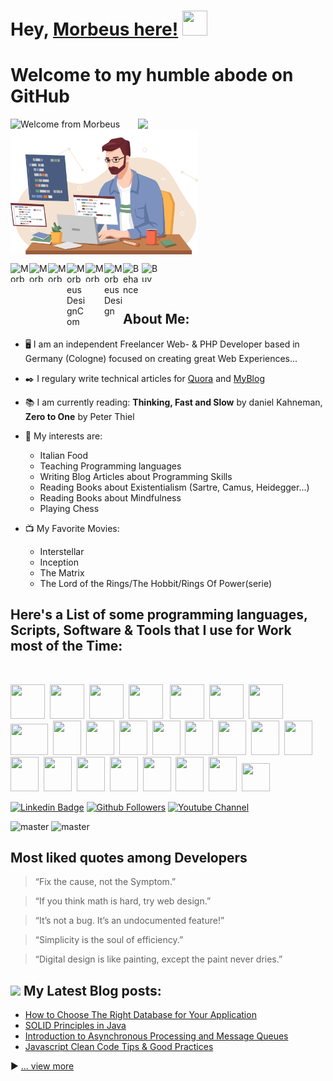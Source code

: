 # Hey, [Morbeus here!](https://www.morbeusdesign.com/)  <img src="https://media.giphy.com/media/hvRJCLFzcasrR4ia7z/giphy.gif" width="40px" height="40px">

<h1>Welcome to my humble abode on GitHub</h1>

<img src = 'https://github.com/MorbeusDesign/MorbeusDesign/blob/main/MyGif_Home.gif' alt = 'Welcome from Morbeus' />
<a href="https://www.buymeacoffee.com/Morbeus"><img src="https://media.giphy.com/media/FoAQVAmLEsOz8DV2HS/giphy.gif" align="right" width="300" /></a>&nbsp;
<img src="https://github.com/MorbeusDesign/MorbeusDesign/blob/main/Developer.png" align="center" width="300" /> 

<p >

<a href="https://linkedin.com/in/morbeusdesign"><img align="left" src="https://cdn.jsdelivr.net/npm/simple-icons@7.15.0/icons/linkedin.svg" alt="MorbeusDesign" height="30" width="30" /></a>&nbsp;
<a href="https://www.facebook.com/Morbeus.Design"><img align="left" src="https://cdn.jsdelivr.net/npm/simple-icons@7.15.0/icons/facebook.svg" alt="MorbeusDesign" height="30" width="30" /></a>&nbsp;
<a href="https://www.instagram.com/morbeusdesign"><img align="left" src="https://cdn.jsdelivr.net/npm/simple-icons@7.15.0/icons/instagram.svg" alt="MorbeusDesign" height="30" width="30" /></a>&nbsp;
<a href="https://www.pinterest.de/MorbeusDesignCom/"><img align="left" alt="MorbeusDesignCom" width="30px" src="https://cdn.jsdelivr.net/npm/simple-icons@7.15.0/icons/pinterest.svg" /></a>&nbsp;
<a href="https://twitter.com/morbeusdesign"><img align="left" src="https://cdn.jsdelivr.net/npm/simple-icons@7.15.0/icons/twitter.svg" alt="MorbeusDesign" height="30" width="30" /></a>&nbsp;
<a href="https://codepen.io/MorbeusDesign"><img align="left" alt="MorbeusDesign" width="30px" src="https://cdn.jsdelivr.net/npm/simple-icons@7.15.0/icons/codepen.svg" /></a>&nbsp;
<a href="https://www.behance.net/morbeus"><img align="left" alt="Behance" width="30px" src="https://cdn.jsdelivr.net/npm/simple-icons@7.15.0/icons/behance.svg" /></a>&nbsp;
<a href="https://www.buymeacoffee.com/morbeusdesign"><img align="left" alt="Buy me a Coffee" height="30" width="30px" src="https://cdn.jsdelivr.net/npm/simple-icons@7.15.0/icons/buymeacoffee.svg" /></a>&nbsp;
      
</p>
<br>

## About Me:

- 🖥️ I am an independent Freelancer Web- & PHP Developer based in Germany (Cologne) focused on creating great Web Experiences... 

- ✒️ I regulary write technical articles for [Quora](https://lospaziodimorbeus.quora.com/) and [MyBlog](https://www.morbeusdesign.com/blog)

- 📚 I am currently reading: **Thinking, Fast and Slow** by daniel Kahneman, **Zero to One** by Peter Thiel

- 💬 My interests are: 
  - Italian Food
  - Teaching Programming languages
  - Writing Blog Articles about Programming Skills
  - Reading Books about Existentialism (Sartre, Camus, Heidegger...)
  - Reading Books about Mindfulness
  - Playing Chess
  
- 📺 My Favorite Movies: 
  - Interstellar
  - Inception
  - The Matrix
  - The Lord of the Rings/The Hobbit/Rings Of Power(serie)


##  Here's a List of some programming languages, Scripts, Software & Tools that I use for Work most of the Time: ##
<br>

<p>
<img src="https://www.vectorlogo.zone/logos/w3_html5/w3_html5-icon.svg" width="55" height="55" />&nbsp;
<img src="https://www.vectorlogo.zone/logos/w3_css/w3_css-icon.svg" width="55" height="55" />&nbsp;
<img src="https://cdn.cdnlogo.com/logos/j/44/javascript.svg" width="55" height="55" />&nbsp;
<img src="https://www.vectorlogo.zone/logos/github/github-icon.svg" width="55" height="55" /> &nbsp;
<img src="https://www.vectorlogo.zone/logos/gitlab/gitlab-icon.svg" width="55" height="55" />&nbsp;
<img src="https://www.vectorlogo.zone/logos/getbootstrap/getbootstrap-icon.svg" width="55" height="55" />&nbsp;
<img src="https://www.vectorlogo.zone/logos/npmjs/npmjs-ar21.svg" width="55" height="55" />&nbsp;
<img src="https://www.vectorlogo.zone/logos/sass-lang/sass-lang-icon.svg" width="60" height="50" />&nbsp;
<img src="https://www.vectorlogo.zone/logos/reactjs/reactjs-icon.svg" width="45" height="55" />&nbsp;
<img src="https://www.vectorlogo.zone/logos/angular/angular-icon.svg" width="45" height="55" />&nbsp;
<img src="https://www.vectorlogo.zone/logos/vuejs/vuejs-icon.svg" width="45" height="55" />&nbsp;
<img src="https://www.vectorlogo.zone/logos/php/php-icon.svg" width="45" height="55" />&nbsp;
<img src="https://www.vectorlogo.zone/logos/mysql/mysql-icon.svg" width="45" height="55" />&nbsp;
<img src="https://www.vectorlogo.zone/logos/mariadb/mariadb-icon.svg" width="45" height="55" />&nbsp;
<img src="https://www.vectorlogo.zone/logos/mongodb/mongodb-icon.svg" width="45" height="55" />&nbsp;
<img src="https://www.vectorlogo.zone/logos/apache/apache-icon.svg" width="45" height="55" />&nbsp;
<img src="https://www.vectorlogo.zone/logos/docker/docker-icon.svg" width="45" height="55" />&nbsp;
<img src="https://www.vectorlogo.zone/logos/kubernetes/kubernetes-icon.svg" width="45" height="55" />&nbsp;
<img src="https://www.vectorlogo.zone/logos/nginx/nginx-icon.svg" width="45" height="55" />&nbsp;
<img src="https://www.vectorlogo.zone/logos/wordpress/wordpress-icon.svg" width="45" height="55" />&nbsp;
<img src="https://www.vectorlogo.zone/logos/shopify/shopify-icon.svg" width="45" height="55" />&nbsp;
<img src="https://www.vectorlogo.zone/logos/atom_io/atom_io-icon.svg" width="45" height="55" />&nbsp;
<img src="https://www.vectorlogo.zone/logos/visualstudio_code/visualstudio_code-icon.svg" width="45" height="55" />&nbsp;
<img src="https://www.vectorlogo.zone/logos/slack/slack-icon.svg" width="45" height="45" />&nbsp;

</p>


[![Linkedin Badge](https://img.shields.io/badge/-MorbeusDesign-blue?style=flat-square&logo=Linkedin&logoColor=white&link=https://www.linkedin.com/in/morbeusdesign)](https://www.linkedin.com/in/morbeusdesign) 
[![Github Followers](https://img.shields.io/github/followers/morbeusdesign?label=morbeus&style=social)](https://github.com/MorbeusDesign?tab=followers)
[![Youtube Channel](https://img.shields.io/youtube/channel/subscribers/UCQBu9yxZdh5jIbohCFUsauw?label=MorbeusDesign&style=social)](https://www.youtube.com/channel/UCQBu9yxZdh5jIbohCFUsauw)

![master](https://img.shields.io/github/last-commit/MorbeusDesign/MorbeusDesign/main)
![master](https://img.shields.io/freecodecamp/points/Morbeus)

## Most liked quotes among Developers

> “Fix the cause, not the Symptom.” 

> “If you think math is hard, try web design.”

> “It’s not a bug. It’s an undocumented feature!”

> “Simplicity is the soul of efficiency.”

> “Digital design is like painting, except the paint never dries.”


## <img src = "https://media1.giphy.com/media/JZ40cnfnN11KycrvMF/giphy.gif?cid=ecf05e47a0n3gi1bfqntqmob8g9aid1oyj2wr3ds3mg700bl&rid=giphy.gif" width = '23' /> My Latest Blog posts:
<!-- BLOG-POST-LIST:START -->
- [How to Choose The Right Database for Your Application](https://www.morbeusdesign.com/Blog/how-to-choose-the-right-database-for-your-application)
- [SOLID Principles in Java](https://www.morbeusdesign.com/Blog/solid-principles-in-java)
- [Introduction to Asynchronous Processing and Message Queues](https://www.morbeusdesign.com/Blog/introduction-to-)
- [Javascript Clean Code Tips &amp; Good Practices](https://www.morbeusdesign.com/Blog/LanguageXXXXXXX-tips-and-good-practices)
<!-- BLOG-POST-LIST:END -->

▶ [... view more](https://www.morbeusdesign.com/Blog)
